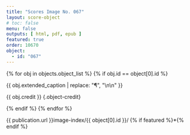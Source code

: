 ```yaml
---
title: "Scores Image No. 067"
layout: score-object
# toc: false
menu: false
outputs: [ html, pdf, epub ]
featured: true
order: 10670
object:
  - id: "067"
---
```


{% for obj in objects.object_list %}
{% if obj.id == object[0].id %}

{{ obj.extended_caption | replace: "¶", "\n\n" }}

{{ obj.credit }} {.object-credit}

{% endif %}
{% endfor %}

<div class="object-credit object-url is-print-only">

{{ publication.url }}image-index/{{ object[0].id }}/ {% if featured %}*{% endif %}

</div>
